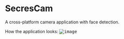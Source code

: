 # SecresCam
A cross-platform camera application with face detection.

How the application looks:
<kbd>
    ![image](https://user-images.githubusercontent.com/64337291/118385597-1dea2100-b5c5-11eb-81a3-cae1b7ee97de.png)
</kbd>
